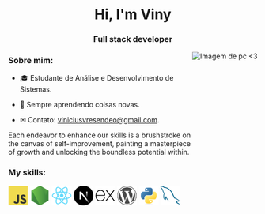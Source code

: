 <h1 align='center'>Hi, I'm Viny</h1>
<h3 align='center'>Full stack developer</h3>

<img src='https://raw.githubusercontent.com/MicaelliMedeiros/micaellimedeiros/master/image/computer-illustration.png' alt='Imagem de pc <3' height=250px align='right' />

### Sobre mim:
- 🎓 Estudante de Análise e Desenvolvimento de Sistemas.

- 📘 Sempre aprendendo coisas novas.

- ✉ Contato: <a>viniciusvresendeo@gmail.com</a>.

<p align='left'>
  Each endeavor to enhance our skills is a brushstroke on the canvas of self-improvement, painting a masterpiece of growth and unlocking the boundless potential within.
</p>

### My skills:
<p align="left">
  <img src="https://github.com/devicons/devicon/blob/master/icons/javascript/javascript-original.svg" width="40px" height="40px">
  <img src="https://github.com/devicons/devicon/blob/master/icons/nodejs/nodejs-original.svg" width="40px" height="40px">
  <img src="https://github.com/devicons/devicon/blob/master/icons/react/react-original.svg" width="40px" height="40px">
  <img src="https://github.com/devicons/devicon/blob/master/icons/nextjs/nextjs-original.svg" width="40px" height="40px">
  <img src="https://github.com/devicons/devicon/blob/master/icons/express/express-original.svg" width="40px" height="40px">
  <img src="https://github.com/devicons/devicon/blob/master/icons/wordpress/wordpress-plain.svg" width="40px" height="40px">
  <img src="https://github.com/devicons/devicon/blob/master/icons/python/python-original.svg" width="40px" height="40px">
  <img src="https://github.com/devicons/devicon/blob/master/icons/mysql/mysql-original.svg" width="40px" height="40px">
</p>
